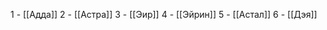1      -      [[Адда]]
2      -      [[Астра]]
3      -      [[Эир]]
4      -      [[Эйрин]]
5      -      [[Астал]]
6      -      [[Дэя]]
